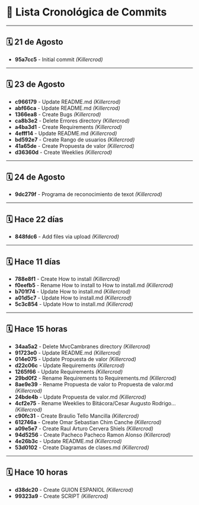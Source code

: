 # 📅 Lista Cronológica de Commits

---

## 🗓️ 21 de Agosto
- **95a7cc5** - Initial commit *(Killercrod)*

---

## 🗓️ 23 de Agosto
- **c966179** - Update README.md *(Killercrod)*
- **abf66ca** - Update README.md *(Killercrod)*
- **1366ea8** - Create Bugs *(Killercrod)*
- **ca8b3e2** - Delete Errores directory *(Killercrod)*
- **a4ba3d1** - Create Requirements *(Killercrod)*
- **4efff14** - Update README.md *(Killercrod)*
- **bd592e7** - Create Rango de usuarios *(Killercrod)*
- **41a65de** - Create Propuesta de valor *(Killercrod)*
- **d36360d** - Create Weeklies *(Killercrod)*

---

## 🗓️ 24 de Agosto
- **9dc279f** - Programa de reconocimiento de texot *(Killercrod)*

---

## 🗓️ Hace 22 días
- **848fdc6** - Add files via upload *(Killercrod)*

---

## 🗓️ Hace 11 días
- **788e8f1** - Create How to install *(Killercrod)*
- **f0eefb5** - Rename How to install to How to install.md *(Killercrod)*
- **b701f74** - Update How to install.md *(Killercrod)*
- **a01d5c7** - Update How to install.md *(Killercrod)*
- **5c3c854** - Update How to install.md *(Killercrod)*

---

## 🗓️ Hace 15 horas
- **34aa5a2** - Delete MvcCambranes directory *(Killercrod)*
- **91723e0** - Update README.md *(Killercrod)*
- **014e075** - Update Propuesta de valor *(Killercrod)*
- **d22c06c** - Update Requirements *(Killercrod)*
- **1265f66** - Update Requirements *(Killercrod)*
- **29bd0f2** - Rename Requirements to Requirements.md *(Killercrod)*
- **8ae9e39** - Rename Propuesta de valor to Propuesta de valor.md *(Killercrod)*
- **24bde4b** - Update Propuesta de valor.md *(Killercrod)*
- **4cf2e75** - Rename Weeklies to Bitácora/Cesar Augusto Rodrigo... *(Killercrod)*
- **c90fc31** - Create Braulio Tello Mancilla *(Killercrod)*
- **612746a** - Create Omar Sebastian Chim Canche *(Killercrod)*
- **a09e5e7** - Create Raul Arturo Cervera Shiels *(Killercrod)*
- **94d5256** - Create Pacheco Pacheco Ramon Alonso *(Killercrod)*
- **4e26b3c** - Update README.md *(Killercrod)*
- **53d0102** - Create Diagramas de clases.md *(Killercrod)*

---

## 🗓️ Hace 10 horas
- **d38dc20** - Create GUION ESPANIOL *(Killercrod)*
- **99323a9** - Create SCRIPT *(Killercrod)*
